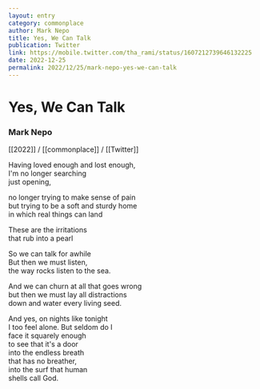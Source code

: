 ```yaml
---
layout: entry
category: commonplace
author: Mark Nepo
title: Yes, We Can Talk
publication: Twitter
link: https://mobile.twitter.com/tha_rami/status/1607212739646132225
date: 2022-12-25
permalink: 2022/12/25/mark-nepo-yes-we-can-talk
---
```


# Yes, We Can Talk

### Mark Nepo

[[2022]] / [[commonplace]] / [[Twitter]]

Having loved enough and lost enough,
<br>I'm no longer searching
<br>just opening,

no longer trying to make sense of pain
<br>but trying to be a soft and sturdy home
<br>in which real things can land

These are the irritations
<br>that rub into a pearl

So we can talk for awhile
<br>But then we must listen,
<br>the way rocks listen to the sea.

And we can churn at all that goes wrong
<br>but then we must lay all distractions
<br>down and water every living seed.

And yes, on nights like tonight
<br>I too feel alone. But seldom do I
<br>face it squarely enough
<br>to see that it's a door
<br>into the endless breath
<br>that has no breather,
<br>into the surf that human
<br>shells call God.

